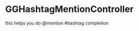 GGHashtagMentionController
==========================

this helps you do @mention #hashtag completion